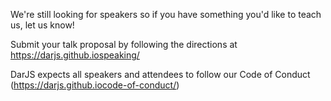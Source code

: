 We're still looking for speakers so if you have something you'd like to teach us, let us know!

Submit your talk proposal by following the directions at https://darjs.github.iospeaking/

DarJS expects all speakers and attendees to follow our Code of Conduct (https://darjs.github.iocode-of-conduct/)
